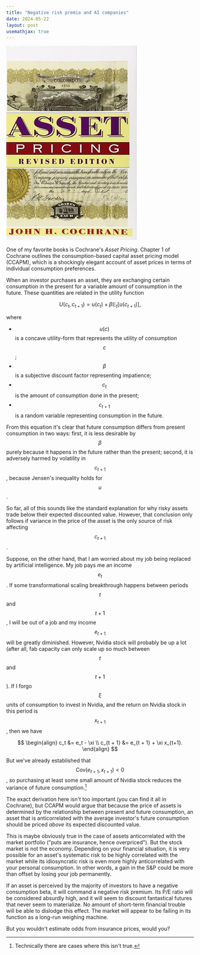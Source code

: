 ```yaml
---
title: "Negative risk premia and AI companies"
date: 2024-05-22
layout: post
usemathjax: true
---
```


![](/assets/images/asset_pricing.jpg)

One of my favorite books is Cochrane's _Asset Pricing_. Chapter 1 of Cochrane outlines the consumption-based capital asset pricing model (CCAPM), which is a shockingly elegant account of asset prices in terms of individual consumption preferences.

When an investor purchases an asset, they are exchanging certain consumption in the present for a variable amount of consumption in the future. These quantities are related in the utility function

$$U(c_t, c_{t + 1}) = u(c_t) + \beta \mathbb{E}_t [u(c_{t+1})],$$

where

- $$u(c)$$ is a concave utility-form that represents the utility of consumption $$c$$;
- $$\beta$$ is a subjective discount factor representing impatience;
- $$c_t$$ is the amount of consumption done in the present;
- $$c_{t+1}$$ is a random variable representing consumption in the future.

From this equation it's clear that future consumption differs from present consumption in two ways: first, it is less desirable by $$\beta$$ purely because it happens in the future rather than the present; second, it is adversely harmed by volatility in $$c_{t+1}$$, because Jensen's inequality holds for $$u$$.

So far, all of this sounds like the standard explanation for why risky assets trade below their expected discounted value. However, that conclusion only follows if variance in the price of the asset is the only source of risk affecting $$c_{t + 1}$$.

Suppose, on the other hand, that I am worried about my job being replaced by artificial intelligence. My job pays me an income $$e_t$$. If some transformational scaling breakthrough happens between periods $$t$$ and $$t+1$$, I will be out of a job and my income $$e_{t + 1}$$ will be greatly diminished. However, Nvidia stock will probably be up a lot (after all, fab capacity can only scale up so much between $$t$$ and $$t + 1$$). If I forgo $$\xi$$ units of consumption to invest in Nvidia, and the return on Nvidia stock in this period is $$x_{t+1}$$, then we have

$$
\begin{align}
c_t &= e_t - \xi \\
c_{t + 1} &= e_{t + 1} + \xi x_{t+1}.
\end{align}
$$

But we've already established that $$\mathrm{Cov}(e_{t + 1}, x_{t + 1}) < 0$$, so purchasing at least some small amount of Nvidia stock reduces the variance of future consumption.[^1]

[^1]: Technically there are cases where this isn't true.

The exact derivation here isn't too important (you can find it all in Cochrane), but CCAPM would argue that because the price of assets is determined by the relationship between present and future consumption, an asset that is anticorrelated with the average investor's future consumption should be priced _above_ its expected discounted value.

This is maybe obviously true in the case of assets anticorrelated with the market portfolio ("puts are insurance, hence overpriced"). But the stock market is not the economy. Depending on your financial situation, it is very possible for an asset's systematic risk to be highly correlated with the market while its idiosyncratic risk is even more highly anticorrelated with your personal consumption. In other words, a gain in the S&P could be more than offset by losing your job permanently.

If an asset is perceived by the majority of investors to have a negative consumption beta, it will command a negative risk premium. Its P/E ratio will be considered absurdly high, and it will seem to discount fantastical futures that never seem to materialize. No amount of short-term financial trouble will be able to dislodge this effect. The market will appear to be failing in its function as a long-run weighing machine.

But you wouldn't estimate odds from insurance prices, would you?
